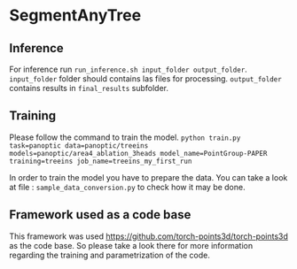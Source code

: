  
# SegmentAnyTree

## Inference
For inference run `run_inference.sh input_folder output_folder`. `input_folder` folder should contains las files for processing. `output_folder` contains results in `final_results` subfolder.

## Training
Please follow the command to train the model.
`python train.py task=panoptic data=panoptic/treeins models=panoptic/area4_ablation_3heads model_name=PointGroup-PAPER training=treeins job_name=treeins_my_first_run`

In order to train the model you have to prepare the data. You can take a look at file : `sample_data_conversion.py` to check how it may be done. 

## Framework used as a code base
This framework was used https://github.com/torch-points3d/torch-points3d as the code base. So please take a look there for more information regarding the training and parametrization of the code.



